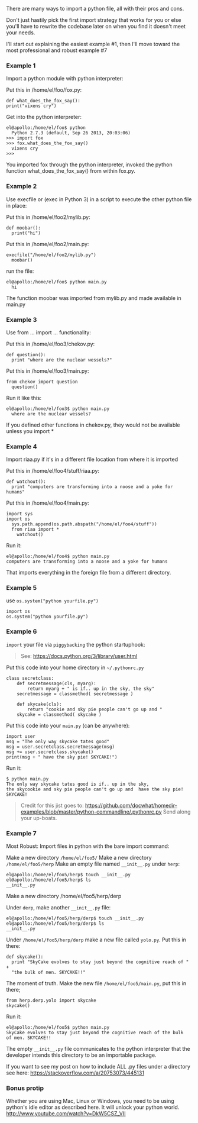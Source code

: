 
There are many ways to import a python file, all with their pros and cons.

Don't just hastily pick the first import strategy that works for you or else you'll have to rewrite the codebase later on when you find it doesn't meet your needs.

I'll start out explaining the easiest example #1, then I'll move toward the most professional and robust example #7

### Example 1
Import a python module with python interpreter:

Put this in /home/el/foo/fox.py:

```
def what_does_the_fox_say():
print("vixens cry")
```

Get into the python interpreter:

```
el@apollo:/home/el/foo$ python
  Python 2.7.3 (default, Sep 26 2013, 20:03:06) 
>>> import fox
>>> fox.what_does_the_fox_say()
  vixens cry
>>> 
```

You imported fox through the python interpreter, invoked the python function what_does_the_fox_say() from within fox.py.

### Example 2
Use execfile or (exec in Python 3) in a script to execute the other python file in place:

Put this in /home/el/foo2/mylib.py:

```
def moobar():
  print("hi")
```

Put this in /home/el/foo2/main.py:

```
execfile("/home/el/foo2/mylib.py")
  moobar()
```  
run the file:
```
el@apollo:/home/el/foo$ python main.py
  hi
```
The function moobar was imported from mylib.py and made available in main.py

### Example 3
Use from ... import ... functionality:

Put this in /home/el/foo3/chekov.py:

```
def question():
  print "where are the nuclear wessels?"
```

Put this in /home/el/foo3/main.py:

```
from chekov import question
  question()
```

Run it like this:

```
el@apollo:/home/el/foo3$ python main.py 
  where are the nuclear wessels?
```

If you defined other functions in chekov.py, they would not be available unless you import *

### Example 4
Import riaa.py if it's in a different file location from where it is imported

Put this in /home/el/foo4/stuff/riaa.py:

```
def watchout():
  print "computers are transforming into a noose and a yoke for humans"
```

Put this in /home/el/foo4/main.py:

```
import sys 
import os
  sys.path.append(os.path.abspath("/home/el/foo4/stuff"))
  from riaa import *
    watchout()
```

Run it:

```
el@apollo:/home/el/foo4$ python main.py 
computers are transforming into a noose and a yoke for humans
```

That imports everything in the foreign file from a different directory.

### Example 5
use `os.system("python yourfile.py")`

```
import os
os.system("python yourfile.py")
```

### Example 6
`import` your file via `piggybacking` the python startuphook:

> See: https://docs.python.org/3/library/user.html

Put this code into your home directory in `~/.pythonrc.py`

```
class secretclass:
    def secretmessage(cls, myarg):
        return myarg + " is if.. up in the sky, the sky"
    secretmessage = classmethod( secretmessage )

    def skycake(cls):
        return "cookie and sky pie people can't go up and "
    skycake = classmethod( skycake )
```

Put this code into your `main.py` (can be anywhere):

```
import user
msg = "The only way skycake tates good" 
msg = user.secretclass.secretmessage(msg)
msg += user.secretclass.skycake()
print(msg + " have the sky pie! SKYCAKE!")
```

Run it:

```
$ python main.py
The only way skycake tates good is if.. up in the sky, 
the skycookie and sky pie people can't go up and  have the sky pie! 
SKYCAKE!
```

> Credit for this jist goes to: https://github.com/docwhat/homedir-examples/blob/master/python-commandline/.pythonrc.py Send along your up-boats.

### Example 7
Most Robust: Import files in python with the bare import command:

Make a new directory `/home/el/foo5/`
Make a new directory `/home/el/foo5/herp`
Make an empty file named `__init__.py` under `herp`:

```
el@apollo:/home/el/foo5/herp$ touch __init__.py
el@apollo:/home/el/foo5/herp$ ls
__init__.py
```

Make a new directory /home/el/foo5/herp/derp

Under `derp`, make another `__init__.py` file:

```
el@apollo:/home/el/foo5/herp/derp$ touch __init__.py
el@apollo:/home/el/foo5/herp/derp$ ls
__init__.py
```

Under `/home/el/foo5/herp/derp` make a new file called `yolo.py`. Put this in there:

```
def skycake():
  print "SkyCake evolves to stay just beyond the cognitive reach of " +
  "the bulk of men. SKYCAKE!!"
```

The moment of truth. Make the new file `/home/el/foo5/main.py`, put this in there;

```
from herp.derp.yolo import skycake
skycake()
```

Run it:

```
el@apollo:/home/el/foo5$ python main.py
SkyCake evolves to stay just beyond the cognitive reach of the bulk 
of men. SKYCAKE!!
```

The empty `__init__.py` file communicates to the python interpreter that the developer intends this directory to be an importable package.

If you want to see my post on how to include ALL .py files under a directory see here: https://stackoverflow.com/a/20753073/445131

### Bonus protip

Whether you are using Mac, Linux or Windows, you need to be using python's idle editor as described here. It will unlock your python world. http://www.youtube.com/watch?v=DkW5CSZ_VII

